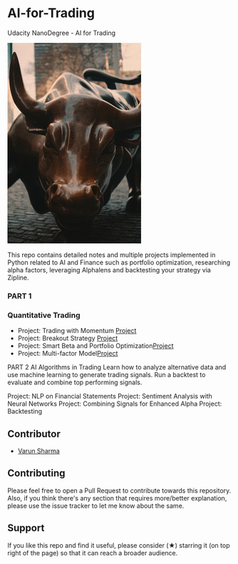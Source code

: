 # AI-for-Trading
 Udacity NanoDegree - AI for Trading

![](assets/README-0b8ce9e2.png)

This repo contains detailed notes and multiple projects implemented in Python related to AI and Finance such as portfolio optimization, researching alpha factors, leveraging Alphalens and backtesting your strategy via Zipline.

### PART 1

### Quantitative Trading
* Project: Trading with Momentum [Project](Projects/1-Trading-with-momentum/project_1_starter.ipynb)
* Project: Breakout Strategy [Project](Projects/2-Breakout-strategy/project_2_starter.ipynb)
* Project: Smart Beta and Portfolio Optimization[Project](Projects/3-Smart-Beta/project_3_starter.ipynb)
* Project: Multi-factor Model[Project](Projects/4-Multi-factor-Model/project_4_starter.ipynb)

PART 2
AI Algorithms in Trading
Learn how to analyze alternative data and use machine learning to generate trading signals. Run a backtest to evaluate and combine top performing signals.

Project: NLP on Financial Statements
Project: Sentiment Analysis with Neural Networks
Project: Combining Signals for Enhanced Alpha
Project: Backtesting

## Contributor
- [Varun Sharma](https://github.com/sharmavarun1985)

## Contributing

Please feel free to open a Pull Request to contribute towards this repository. Also, if you think there's any section that requires more/better explanation, please use the issue tracker to let me know about the same.

## Support

If you like this repo and find it useful, please consider (★) starring it (on top right of the page) so that it can reach a broader audience.
